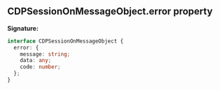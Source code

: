 ## CDPSessionOnMessageObject.error property

**Signature:**

```typescript
interface CDPSessionOnMessageObject {
  error: {
    message: string;
    data: any;
    code: number;
  };
}
```
